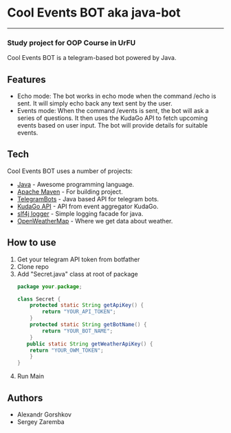 # Cool Events BOT aka java-bot
---
### Study project for OOP Course in UrFU

Cool Events BOT is a telegram-based bot powered by Java.

## Features

- Echo mode: The bot works in echo mode when the command /echo is sent. It will simply echo back any text sent by the user.
- Events mode: When the command /events is sent, the bot will ask a series of questions. It then uses the KudaGo API to
  fetch upcoming events based on user input. The bot will provide details for suitable events.

## Tech

Cool Events BOT uses a number of projects:

- [Java](https://www.oracle.com/java/) - Awesome programming language.
- [Apache Maven](https://maven.apache.org/) - For building project.
- [TelegramBots](https://github.com/rubenlagus/TelegramBots) - Java based API for telegram bots.
- [KudaGo API](https://docs.kudago.com/api/) - API from event aggregator KudaGo.
- [slf4j logger](https://slf4j.org/) - Simple logging facade for java.
- [OpenWeatherMap](https://openweathermap.org/) - Where we get data about weather.

## How to use

1. Get your telegram API token from botfather
2. Clone repo 
3. Add "Secret.java" class at root of package 
    ```Java
    package your.package;
    
    class Secret {
        protected static String getApiKey() {
            return "YOUR_API_TOKEN";
        }
        protected static String getBotName() {
            return "YOUR_BOT_NAME";
        }
       public static String getWeatherApiKey() {
        return "YOUR_OWM_TOKEN";
        }
    }
    ```
4. Run Main

## Authors
- Alexandr Gorshkov
- Sergey Zaremba
